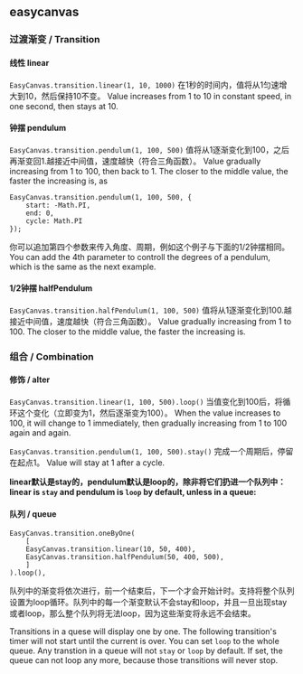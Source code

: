 ## easycanvas

### 过渡渐变 / Transition

#### 线性 linear

`EasyCanvas.transition.linear(1, 10, 1000)`
在1秒的时间内，值将从1匀速增大到10，然后保持10不变。
Value increases from 1 to 10 in constant speed, in one second, then stays at 10.

#### 钟摆 pendulum

`EasyCanvas.transition.pendulum(1, 100, 500)`
值将从1逐渐变化到100，之后再渐变回1.越接近中间值，速度越快（符合三角函数）。
Value gradually increasing from 1 to 100, then back to 1. The closer to the middle value, the faster the increasing is, as

```
EasyCanvas.transition.pendulum(1, 100, 500, {
    start: -Math.PI,
    end: 0,
    cycle: Math.PI
});
```
你可以追加第四个参数来传入角度、周期，例如这个例子与下面的1/2钟摆相同。
You can add the 4th parameter to controll the degrees of a pendulum, which is the same as the next example.

#### 1/2钟摆 halfPendulum

`EasyCanvas.transition.halfPendulum(1, 100, 500)`
值将从1逐渐变化到100.越接近中间值，速度越快（符合三角函数）。
Value gradually increasing from 1 to 100. The closer to the middle value, the faster the increasing is.

### 组合 / Combination

#### 修饰 / alter

`EasyCanvas.transition.linear(1, 100, 500).loop()`
当值变化到100后，将循环这个变化（立即变为1，然后逐渐变为100）。
When the value increases to 100, it will change to 1 immediately, then gradually increasing from 1 to 100 again and again.

`EasyCanvas.transition.pendulum(1, 100, 500).stay()`
完成一个周期后，停留在起点1。
Value will stay at 1 after a cycle.

**linear默认是stay的，pendulum默认是loop的，除非将它们扔进一个队列中：**
**linear is `stay` and pendulum is `loop` by default, unless in a queue:**

#### 队列 / queue

```
EasyCanvas.transition.oneByOne(
    [
    EasyCanvas.transition.linear(10, 50, 400),
    EasyCanvas.transition.halfPendulum(50, 400, 500),
    ]
).loop(),
```

队列中的渐变将依次进行，前一个结束后，下一个才会开始计时。支持将整个队列设置为loop循环。队列中的每一个渐变默认不会stay和loop，并且一旦出现stay或者loop，那么整个队列将无法loop，因为这些渐变将永远不会结束。

Transitions in a quese will display one by one. The following transition's timer will not start until the current is over. You can set `loop` to the whole queue. Any transtion in a queue will not `stay` or `loop` by default. If set, the queue can not loop any more, because those transitions will never stop.
